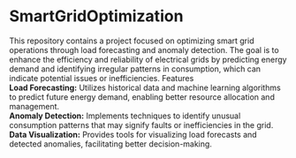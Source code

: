 # SmartGridOptimization

This repository contains a project focused on optimizing smart grid operations through load forecasting and anomaly detection. The goal is to enhance the efficiency and reliability of electrical grids by predicting energy demand and identifying irregular patterns in consumption, which can indicate potential issues or inefficiencies.
Features <br>
**Load Forecasting:** Utilizes historical data and machine learning algorithms to predict future energy demand, enabling better resource allocation and management.<br>
**Anomaly Detection:** Implements techniques to identify unusual consumption patterns that may signify faults or inefficiencies in the grid.<br>
**Data Visualization:** Provides tools for visualizing load forecasts and detected anomalies, facilitating better decision-making.<br>
